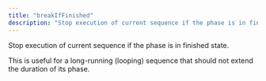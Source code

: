 ```yaml
---
title: "breakIfFinished"
description: "Stop execution of current sequence if the phase is in finished state. "
---
```

Stop execution of current sequence if the phase is in finished state. 

 This is useful for a long-running (looping) sequence that should not extend the duration of its phase.
